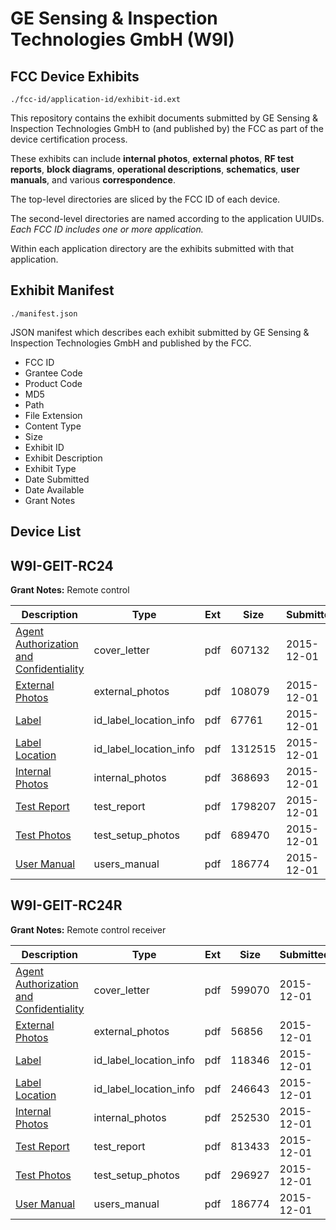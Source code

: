# GE Sensing & Inspection Technologies GmbH (W9I)
## FCC Device Exhibits

```
./fcc-id/application-id/exhibit-id.ext
```

This repository contains the exhibit documents submitted by GE Sensing & Inspection Technologies GmbH to (and published by) the FCC as part of the device certification process.

These exhibits can include **internal photos**, **external photos**, **RF test reports**, **block diagrams**, **operational descriptions**, **schematics**, **user manuals**, and various **correspondence**.

The top-level directories are sliced by the FCC ID of each device.

The second-level directories are named according to the application UUIDs. *Each FCC ID includes one or more application.*

Within each application directory are the exhibits submitted with that application. 

## Exhibit Manifest

```
./manifest.json
```

JSON manifest which describes each exhibit submitted by GE Sensing & Inspection Technologies GmbH and published by the FCC.

- FCC ID
- Grantee Code
- Product Code
- MD5
- Path
- File Extension
- Content Type
- Size
- Exhibit ID
- Exhibit Description
- Exhibit Type
- Date Submitted
- Date Available
- Grant Notes

## Device List
## W9I-GEIT-RC24
**Grant Notes:** Remote control

| Description | Type | Ext | Size | Submitted | Available |
| ----------- | ---- | --- | ---- | --------- | --------- |
| [Agent Authorization and Confidentiality](W9I-GEIT-RC24/b67566be10d8f46115699bacfb3b1b00/2826716.pdf) | cover_letter | pdf | 607132 | 2015-12-01 | 2015-12-01 |
| [External Photos](W9I-GEIT-RC24/b67566be10d8f46115699bacfb3b1b00/2826718.pdf) | external_photos | pdf | 108079 | 2015-12-01 | 2016-05-29 |
| [Label](W9I-GEIT-RC24/b67566be10d8f46115699bacfb3b1b00/2826720.pdf) | id_label_location_info | pdf | 67761 | 2015-12-01 | 2015-12-01 |
| [Label Location](W9I-GEIT-RC24/b67566be10d8f46115699bacfb3b1b00/2826721.pdf) | id_label_location_info | pdf | 1312515 | 2015-12-01 | 2015-12-01 |
| [Internal Photos](W9I-GEIT-RC24/b67566be10d8f46115699bacfb3b1b00/2826719.pdf) | internal_photos | pdf | 368693 | 2015-12-01 | 2016-05-29 |
| [Test Report](W9I-GEIT-RC24/b67566be10d8f46115699bacfb3b1b00/2826725.pdf) | test_report | pdf | 1798207 | 2015-12-01 | 2015-12-01 |
| [Test Photos](W9I-GEIT-RC24/b67566be10d8f46115699bacfb3b1b00/2826726.pdf) | test_setup_photos | pdf | 689470 | 2015-12-01 | 2016-05-29 |
| [User Manual](W9I-GEIT-RC24/b67566be10d8f46115699bacfb3b1b00/2826626.pdf) | users_manual | pdf | 186774 | 2015-12-01 | 2016-05-29 |
## W9I-GEIT-RC24R
**Grant Notes:** Remote control receiver

| Description | Type | Ext | Size | Submitted | Available |
| ----------- | ---- | --- | ---- | --------- | --------- |
| [Agent Authorization and Confidentiality](W9I-GEIT-RC24R/2bbcbe2f799e2766ced78ad61b5c7b26/2826616.pdf) | cover_letter | pdf | 599070 | 2015-12-01 | 2015-12-01 |
| [External Photos](W9I-GEIT-RC24R/2bbcbe2f799e2766ced78ad61b5c7b26/2826618.pdf) | external_photos | pdf | 56856 | 2015-12-01 | 2016-05-29 |
| [Label](W9I-GEIT-RC24R/2bbcbe2f799e2766ced78ad61b5c7b26/2826620.pdf) | id_label_location_info | pdf | 118346 | 2015-12-01 | 2015-12-01 |
| [Label Location](W9I-GEIT-RC24R/2bbcbe2f799e2766ced78ad61b5c7b26/2826621.pdf) | id_label_location_info | pdf | 246643 | 2015-12-01 | 2015-12-01 |
| [Internal Photos](W9I-GEIT-RC24R/2bbcbe2f799e2766ced78ad61b5c7b26/2826619.pdf) | internal_photos | pdf | 252530 | 2015-12-01 | 2016-05-29 |
| [Test Report](W9I-GEIT-RC24R/2bbcbe2f799e2766ced78ad61b5c7b26/2826624.pdf) | test_report | pdf | 813433 | 2015-12-01 | 2015-12-01 |
| [Test Photos](W9I-GEIT-RC24R/2bbcbe2f799e2766ced78ad61b5c7b26/2826625.pdf) | test_setup_photos | pdf | 296927 | 2015-12-01 | 2016-05-29 |
| [User Manual](W9I-GEIT-RC24R/2bbcbe2f799e2766ced78ad61b5c7b26/2826626.pdf) | users_manual | pdf | 186774 | 2015-12-01 | 2016-05-29 |
